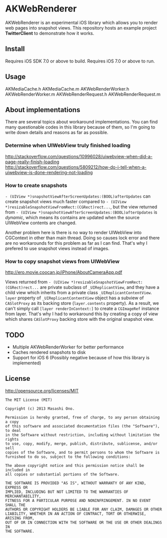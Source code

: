 # AKWebRenderer

AKWebRenderer is an experimental iOS library which allows you to render web pages into snapshot views. This repository hosts an example project **TwitterClient** to demonstrate how it works.

## Install

Requires iOS SDK 7.0 or above to build.
Requires iOS 7.0 or above to run.

## Usage

AKMediaCache.h
AKMediaCache.m
AKWebRenderWorker.h
AKWebRenderWorker.m
AKWebRenderRequest.h
AKWebRenderRequest.m

## About implementations

There are several topics about workaround implementations. You can find many questionable codes in this library because of them, so I'm going to write down details and reasons as far as possible.

### Determine when UIWebView truly finished loading

http://stackoverflow.com/questions/10996028/uiwebview-when-did-a-page-really-finish-loading
http://stackoverflow.com/questions/5809212/how-do-i-tell-when-a-uiwebview-is-done-rendering-not-loading

### How to create snapshots

`- (UIView *)snapshotViewAfterScreenUpdates:(BOOL)afterUpdates` can create snapshot views much faster compared to `- (UIView *)resizableSnapshotViewFromRect:(CGRect)rect...`, but the view returned from `- (UIView *)snapshotViewAfterScreenUpdates:(BOOL)afterUpdates` is *dynamic*, which means its contains are updated when the source UIWebView contents are changed.

Another problem here is there is no way to render UIWebView into CGContext in other than main thread. Doing so causes lock error and there are no workarounds for this problem as far as I can find. That's why I prefered to use snapshot views instead of images.

### How to copy snapshot views from UIWebView

http://ero.movie.coocan.jp/iPhone/AboutCameraApp.pdf

Views returned from `- (UIView *)resizableSnapshotViewFromRect:(CGRect)rect...` are private subclass of `_UIReplicantView`, and they have a child view which inherits from a private class `_UIReplicantContentView`. `layer` property of `_UIReplicantContentView` object has a subview of `CASlotProxy` as its backing store (`layer.contents` property). As a result, we can't simply call `[layer renderInContext:]` to create a `CGImageRef` instance from layer. That's why I had to workaround this by creating a copy of view which shares `CASlotProxy` backing store with the original snapshot view.

## TODO

- Multiple AKWebRenderWorker for better performance
- Caches rendered snapshots to disk
- Support for iOS 6 (Possibly negative because of how this library is implemented)

## License

http://opensource.org/licenses/MIT

    The MIT License (MIT)
    
    Copyright (c) 2013 Masashi Ono.
    
    Permission is hereby granted, free of charge, to any person obtaining a copy
    of this software and associated documentation files (the "Software"), to deal
    in the Software without restriction, including without limitation the rights
    to use, copy, modify, merge, publish, distribute, sublicense, and/or sell
    copies of the Software, and to permit persons to whom the Software is
    furnished to do so, subject to the following conditions:
    
    The above copyright notice and this permission notice shall be included in
    all copies or substantial portions of the Software.
    
    THE SOFTWARE IS PROVIDED "AS IS", WITHOUT WARRANTY OF ANY KIND, EXPRESS OR
    IMPLIED, INCLUDING BUT NOT LIMITED TO THE WARRANTIES OF MERCHANTABILITY,
    FITNESS FOR A PARTICULAR PURPOSE AND NONINFRINGEMENT. IN NO EVENT SHALL THE
    AUTHORS OR COPYRIGHT HOLDERS BE LIABLE FOR ANY CLAIM, DAMAGES OR OTHER
    LIABILITY, WHETHER IN AN ACTION OF CONTRACT, TORT OR OTHERWISE, ARISING FROM,
    OUT OF OR IN CONNECTION WITH THE SOFTWARE OR THE USE OR OTHER DEALINGS IN
    THE SOFTWARE.
